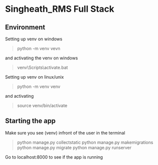 # Singheath_RMS Full Stack

## Environment
Setting up venv on windows

> python -m venv vevn

and activating the venv on windows

> venv\Scripts\activate.bat

Setting up venv on linux/unix

> python -m venv venv

and activating

> source venv/bin/activate

## Starting the app
Make sure you see (venv) infront of the user in the terminal
> python manage.py collectstatic
> python manage.py makemigrations
> python manage.py migrate
> python manage.py runserver

Go to localhost:8000 to see if the app is running

